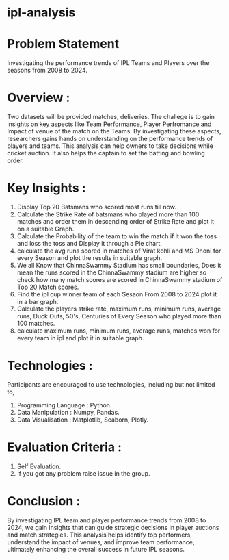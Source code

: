 # ipl-analysis
# Problem Statement 
Investigating the performance trends of IPL Teams and Players over the seasons from 2008 to 2024.

# Overview : 
Two datasets will be provided matches, deliveries. The challege is to gain insights on key aspects like Team Performance, Player Perfromance and Impact of venue of the match on the Teams. By investigating these aspects, researchers gains hands on understanding on the performance trends of players and teams. This analysis can help owners to take decisions while cricket auction. It also helps the captain to set the batting and bowling order.

# Key Insights :

1. Display Top 20 Batsmans who scored most runs till now.
2. Calculate the Strike Rate of batsmans who played more than 100 matches and order them in descending order of Strike Rate and plot it on a suitable Graph.
3. Calculate the Probability of the team to win the match if it won the toss and loss the toss and Display it through a Pie chart.
4. calculate the avg runs scored in matches of Virat kohli and MS Dhoni for every Season and plot the results in suitable graph.
5. We all Know that ChinnaSwammy Stadium has small boundaries, Does it mean the runs scored in the ChinnaSwammy stadium are higher so check how many match scores are scored in ChinnaSwammy stadium of Top 20 Match scores.
6. Find the ipl cup winner team of each Sesaon From 2008 to 2024 plot it in a bar graph.
7. Calculate the players strike rate, maximum runs, minimum runs, average runs, Duck Outs, 50's, Centuries of Every Season who played more than 100 matches.
8. calculate maximum runs, minimum runs, average runs, matches won for every team in ipl and plot it in suitable graph.

# Technologies :

Participants are encouraged to use technologies, including but not limited to,

1. Programming Language : Python.
2. Data Manipulation : Numpy, Pandas.
3. Data Visualisation : Matplotlib, Seaborn, Plotly.

# Evaluation Criteria :

1. Self Evaluation.
2. If you got any problem raise issue in the group.

# Conclusion : 

By investigating IPL team and player performance trends from 2008 to 2024, we gain insights that can guide strategic decisions in player auctions and match strategies. This analysis helps identify top performers, understand the impact of venues, and improve team performance, ultimately enhancing the overall success in future IPL seasons.

